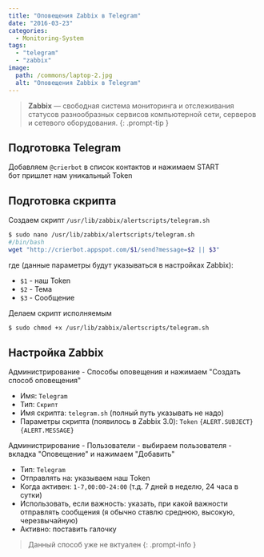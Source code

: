 ```yaml
---
title: "Оповещения Zabbix в Telegram"
date: "2016-03-23"
categories: 
  - Monitoring-System
tags: 
  - "telegram"
  - "zabbix"
image:
  path: /commons/laptop-2.jpg
  alt: "Оповещения Zabbix в Telegram"
---
```


> **Zabbix** — свободная система мониторинга и отслеживания статусов разнообразных сервисов компьютерной сети, серверов и сетевого оборудования. 
{: .prompt-tip }

## Подготовка Telegram

Добавляем `@crierbot` в список контактов и нажимаем START  
бот пришлет нам уникальный Token

## Подготовка скрипта

Создаем скрипт `/usr/lib/zabbix/alertscripts/telegram.sh`

```sh
$ sudo nano /usr/lib/zabbix/alertscripts/telegram.sh
#/bin/bash
wget "http://crierbot.appspot.com/$1/send?message=$2 || $3"
```

где (данные параметры будут указываться в настройках Zabbix):  

- `$1` - наш Token
- `$2` - Тема
- `$3` - Сообщение

Делаем скрипт исполняемым

```sh
$ sudo chmod +x /usr/lib/zabbix/alertscripts/telegram.sh
```

## Настройка Zabbix

Администрирование - Способы оповещения и нажимаем "Создать способ оповещения"

- Имя: `Telegram`
- Тип: `Скрипт`
- Имя скрипта: `telegram.sh` (полный путь указывать не надо)
- Параметры скрипта (появилось в Zabbix 3.0):
`Token`
`{ALERT.SUBJECT}`
`{ALERT.MESSAGE}`

Администрирование - Пользователи - выбираем пользователя - вкладка "Оповещение" и нажимаем "Добавить"

- Тип: `Telegram`
- Отправлять на: указываем наш Token
- Когда активен: `1-7,00:00-24:00` (т.д. 7 дней в неделю, 24 часа в сутки)
- Использовать, если важность: указать, при какой важности отправлять сообщения (я обычно ставлю среднюю, высокую, черезвычайную)
- Активно: поставить галочку

> Данный способ уже не вктуален
{: .prompt-info }
